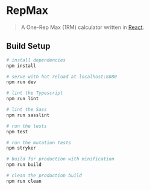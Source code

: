 # RepMax

> A One-Rep Max (1RM) calculator written in [React](https://reactjs.org/).

## Build Setup

``` bash
# install dependencies
npm install

# serve with hot reload at localhost:8080
npm run dev

# lint the Typescript
npm run lint

# lint the Sass
npm run sasslint

# run the tests
npm test

# run the mutation tests
npm stryker

# build for production with minification
npm run build

# clean the production build
npm run clean
```
